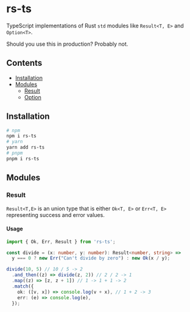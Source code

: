 # rs-ts

TypeScript implementations of Rust `std` modules like `Result<T, E>` and `Option<T>`.

Should you use this in production? Probably not.

## Contents

- [Installation](#Installation)
- [Modules](#Modules)
  - [Result](#Result)
  - [Option](#Option)

## Installation

```bash
# npm
npm i rs-ts
# yarn
yarn add rs-ts
# pnpm
pnpm i rs-ts
```

## Modules

### Result

`Result<T,E>` is an union type that is either `Ok<T, E>` or `Err<T, E>` representing success and error values.

#### Usage

```ts
import { Ok, Err, Result } from 'rs-ts';

const divide = (x: number, y: number): Result<number, string> =>
  y === 0 ? new Err("Can't divide by zero") : new Ok(x / y);

divide(10, 5) // 10 / 5 -> 2
  .and_then((z) => divide(z, 2)) // 2 / 2 -> 1
  .map((z) => [z, z + 1]) // 1 -> 1 + 1 -> 2
  .match({
    ok: ([v, x]) => console.log(v + x), // 1 + 2 -> 3
    err: (e) => console.log(e),
  });
```
